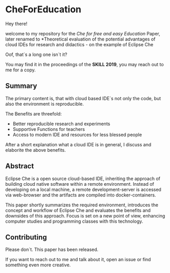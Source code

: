 # CheForEducation

Hey there! 

welcome to my repository for the *Che for free and easy Education* Paper, later renamed to *Theoretical evaluation of the potential advantages of cloud IDEs for research and didactics - on the example of Eclipse Che

 Oof, that´s a long one isn´t it? 
 
 You may find it in the proceedings of the **SKILL 2019**, you may reach out to me for a copy. 
 
 ## Summary
 
 The primary content is, that with cloud based IDE´s not only the code, but also the environment is reproducible. 
 
 The Benefits are threefold:
 - Better reproducible research and experiments
 - Supportive Functions for teachers
 - Access to modern IDE and resources for less blessed people
 
 After a short explanation what a cloud IDE is in general, I discuss and elaborite the above benefits. 
 
 ## Abstract
 
Eclipse Che is a open source cloud-based IDE, inheriting the approach of building cloud native software within a 
remote environment. 
Instead of developing on a local machine, a remote development-server is accessed via web-browser 
and the artifacts are compiled into docker-containers. 

This paper shortly summarizes the required environment, introduces the concept and workflow of Eclipse Che and evaluates 
the benefits and downsides of this approach. 
Focus is set on a new point of view, enhancing computer studies and 
programming classes with this technology. 
 
 ## Contributing
 
 Please don´t. This paper has been released. 
 
 If you want to reach out to me and talk about it, open an issue or find something even more creative. 
 
